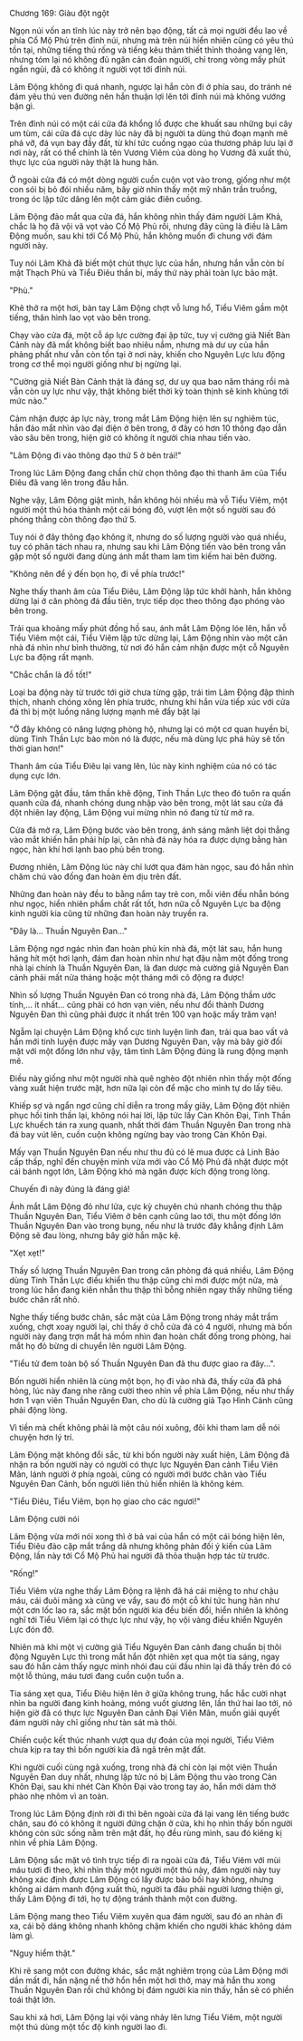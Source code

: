 




Chương 169: Giàu đột ngột


Ngọn núi vốn an tĩnh lúc này trở nên bạo động, tất cả mọi người đều lao về phía Cổ Mộ Phủ trên đỉnh núi, nhưng mà trên núi hiển nhiên cũng có yêu thú tồn tại, những tiếng thú rống và tiếng kêu thảm thiết thỉnh thoảng vang lên, nhưng tóm lại nó không đủ ngăn cản đoản người, chỉ trong vòng mấy phút ngắn ngủi, đã có không ít người vọt tới đỉnh núi.

Lâm Động không đi quá nhanh, ngược lại hắn còn đi ở phía sau, do tránh né đám yêu thú ven đường nên hắn thuận lợi lên tới đỉnh núi mà không vướng bận gì.

Trên đỉnh núi có một cái cửa đá khổng lồ được che khuất sau những bụi cây um tùm, cái cửa đá cực dày lúc này đã bị người ta dùng thủ đoạn mạnh mẽ phá vỡ, đá vụn bay đầy đất, từ khí tức cuồng ngạo của thương pháp lưu lại ở nơi này, rất có thể chính là tên Vương Viêm của dòng họ Vương đã xuất thủ, thực lực của người này thật là hung hãn.

Ở ngoài cửa đá có một dòng người cuồn cuộn vọt vào trong, giống như một con sói bị bỏ đói nhiều năm, bây giờ nhìn thấy một mỹ nhân trần truồng, trong óc lập tức dâng lên một cảm giác điên cuồng.

Lâm Động đảo mắt qua cửa đá, hắn không nhìn thấy đám người Lâm Khả, chắc là họ đã vội vã vọt vào Cổ Mộ Phủ rồi, nhưng đây cũng là điều là Lâm Động muốn, sau khi tới Cổ Mộ Phủ, hắn không muốn đi chung với đám người này.

Tuy nói Lâm Khả đã biết một chút thực lực của hắn, nhưng hắn vẫn còn bí mật Thạch Phù và Tiểu Điêu thần bí, mấy thứ này phải toàn lực bảo mật.

"Phù."

Khẽ thở ra một hơi, bàn tay Lâm Động chợt vỗ lưng hổ, Tiểu Viêm gầm một tiếng, thân hình lao vọt vào bên trong.

Chạy vào cửa đá, một cỗ áp lực cường đại ập tức, tuy vị cường giả Niết Bàn Cảnh này đã mất không biết bao nhiêu nắm, nhưng mà dư uy của hắn phảng phất như vẫn còn tồn tại ở nơi này, khiến cho Nguyên Lực lưu động trong cơ thể mọi người giống như bị ngừng lại.

"Cường giả Niết Bàn Cảnh thật là đáng sợ, dư uy qua bao năm tháng rồi mà vẫn còn uy lực như vậy, thật không biết thời kỳ toàn thịnh sẽ kinh khủng tới mức nào."

Cảm nhận được áp lực này, trong mắt Lâm Động hiện lên sự nghiêm túc, hắn đảo mắt nhìn vào đại điện ở bên trong, ở đây có hơn 10 thông đạo dẫn vào sâu bên trong, hiện giờ có không ít người chia nhau tiến vào.

"Lâm Động đi vào thông đạo thứ 5 ở bên trái!"

Trong lúc Lâm Động đang chần chừ chọn thông đạo thì thanh âm của Tiểu Điêu đã vang lên trong đầu hắn.

Nghe vậy, Lâm Động giật mình, hắn không hỏi nhiều mà vỗ Tiểu Viêm, một người một thú hóa thành một cái bóng đỏ, vượt lên một số người sau đó phóng thẳng còn thông đạo thứ 5.

Tuy nói ở đây thông đạo không ít, nhưng do số lượng người vào quá nhiều, tuy có phân tách nhau ra, nhưng sau khi Lâm Động tiến vào bên trong vẫn gặp một số người đang dùng ánh mắt tham lam tìm kiếm hai bên đường.

"Không nên để ý đến bọn họ, đi về phía trước!"

Nghe thấy thanh âm của Tiểu Điêu, Lâm Động lập tức khởi hành, hắn không dừng lại ở căn phòng đá đầu tiên, trực tiếp dọc theo thông đạo phóng vào bên trong.

Trải qua khoảng mấy phút đồng hồ sau, ánh mắt Lâm Động lóe lên, hắn vỗ Tiểu Viêm một cái, Tiểu Viêm lập tức dừng lại, Lâm Động nhìn vào một căn nhà đá nhìn như bình thường, từ nơi đó hắn cảm nhận được một cỗ Nguyên Lực ba động rất mạnh.

"Chắc chắn là đồ tốt!"

Loại ba động này từ trước tới giờ chưa từng gặp, trái tim Lâm Động đập thình thịch, nhanh chóng xông lên phía trước, nhưng khi hắn vừa tiếp xúc với cửa đá thì bị một luồng năng lượng mạnh mẽ đẩy bật lại

"Ở đây không có năng lượng phòng hộ, nhưng lại có một cơ quan huyền bí, dùng Tinh Thần Lực bào mòn nó là được, nếu mà dùng lực phá hủy sẽ tốn thời gian hơn!"

Thanh âm của Tiểu Điêu lại vang lên, lúc này kinh nghiệm của nó có tác dụng cực lớn.

Lâm Động gật đầu, tâm thần khẽ động, Tinh Thần Lực theo đó tuôn ra quấn quanh cửa đá, nhanh chóng dung nhập vào bên trong, một lát sau cửa đá đột nhiên lay động, Lâm Động vui mừng nhìn nó đang từ từ mở ra.

Cửa đá mở ra, Lâm Động bước vào bên trong, ánh sáng mãnh liệt dọi thẳng vào mắt khiến hắn phải híp lại, căn nhà đá này hóa ra được dựng bằng hàn ngọc, hàn khí hơi lạnh bao phủ bên trong.

Đương nhiên, Lâm Động lúc này chỉ lướt qua đám hàn ngọc, sau đó hắn nhìn chăm chú vào đống đan hoàn êm dịu trên đất.

Những đan hoàn này đều to bằng nắm tay trẻ con, mỗi viên đều nhẵn bóng như ngọc, hiển nhiên phẩm chất rất tốt, hơn nữa cỗ Nguyên Lực ba động kinh người kia cũng từ những đan hoàn này truyền ra.

"Đây là... Thuần Nguyên Đan..."

Lâm Động ngơ ngác nhìn đan hoàn phủ kín nhà đá, một lát sau, hắn hung hăng hít một hơi lạnh, đám đan hoàn nhìn như hạt đậu nằm một đống trong nhà lại chính là Thuần Nguyên Đan, là đan dược mà cường giả Nguyên Đan cảnh phải mất nửa tháng hoặc một tháng mới cô động ra được!

Nhìn số lượng Thuần Nguyên Đan có trong nhà đá, Lâm Động thầm ước tính,... ít nhất... cũng phải có hơn vạn viên, nếu như đổi thành Dương Nguyên Đan thì cũng phải được ít nhất trên 100 vạn hoặc mấy trăm vạn!

Ngẫm lại chuyện Lâm Động khổ cực tinh luyện linh đan, trải qua bao vất vả hắn mới tinh luyện được mấy vạn Dương Nguyên Đan, vậy mà bây giờ đối mặt với một đống lớn như vậy, tâm tình Lâm Động đúng là rung động mạnh mẽ.

Điều này giống như một người nhà quê nghèo đột nhiên nhìn thấy một đống vàng xuất hiện trước mặt, hơn nữa lại còn để mặc cho mình tự do lấy tiêu.

Khiếp sợ và ngẩn ngơ cũng chỉ diễn ra trong mấy giây, Lâm Động đột nhiên phục hồi tinh thần lại, không nói hai lời, lập tức lấy Càn Khôn Đại, Tinh Thần Lực khuếch tán ra xung quanh, nhất thời đám Thuần Nguyên Đan trong nhà đá bay vút lên, cuồn cuộn không ngừng bay vào trong Càn Khôn Đại.

Mấy vạn Thuần Nguyên Đan nếu như thu đủ có lẽ mua được cả Linh Bảo cấp thấp, nghĩ đến chuyện mình vừa mới vào Cổ Mộ Phủ đã nhặt được một cái bánh ngọt lớn, Lâm Động khó mà ngăn được kích động trong lòng.

Chuyến đi này đúng là đáng giá!

Ánh mắt Lâm Động đỏ như lửa, cực kỳ chuyên chú nhanh chóng thu thập Thuần Nguyên Đan, Tiểu Viêm ở bên cạnh cũng lao tới, thu một đống lớn Thuần Nguyên Đan vào trong bụng, nếu như là trước đây khẳng định Lâm Động sẽ đau lòng, nhưng bây giờ hắn mặc kệ.

"Xẹt xẹt!"

Thấy số lượng Thuần Nguyên Đan trong căn phòng đá quá nhiều, Lâm Động dùng Tinh Thần Lực điều khiển thu thập cũng chỉ mới được một nửa, mà trong lúc hắn đang kiên nhẫn thu thập thì bỗng nhiên ngay thấy những tiếng bước chân rất nhỏ.

Nghe thấy tiếng bước chân, sắc mặt của Lâm Động trong nháy mắt trầm xuống, chợt xoay người lại, chỉ thấy ở chỗ cửa đá có 4 người, nhưng mà bốn người này đang trợn mắt há mồm nhìn đan hoàn chất đống trong phòng, hai mắt họ đỏ bừng di chuyển lên người Lâm Động.

"Tiểu tử đem toàn bộ số Thuần Nguyên Đan đã thu được giao ra đây...".

Bốn người hiển nhiên là cùng một bọn, họ đi vào nhà đá, thấy cửa đã phá hỏng, lúc này đang nhe răng cười theo nhìn về phía Lâm Động, nếu như thấy hơn 1 vạn viên Thuần Nguyên Đan, cho dù là cường giả Tạo Hình Cảnh cũng phải động lòng.

Vì tiền mà chết không phải là một câu nói xuông, đôi khi tham lam dễ nói chuyện hơn lý trí.

Lâm Động mặt không đổi sắc, từ khi bốn người này xuất hiện, Lâm Động đã nhận ra bốn người này có người có thực lực Nguyên Đan cảnh Tiểu Viên Mãn, lánh người ở phía ngoài, cũng có người mới bước chân vào Tiểu Nguyên Đan Cảnh, bốn người liên thủ hiển nhiên là không kém.

"Tiểu Điêu, Tiểu Viêm, bọn họ giao cho các ngươi!"

Lâm Động cười nói

Lâm Động vừa mới nói xong thì ở bả vai của hắn có một cái bóng hiện lên, Tiểu Điêu đảo cặp mắt trắng dã nhưng không phản đối ý kiến của Lâm Động, lần này tới Cổ Mộ Phủ hai người đã thỏa thuận hợp tác từ trước.

"Rống!"

Tiểu Viêm vừa nghe thấy Lâm Động ra lệnh đã há cái miệng to như chậu máu, cái đuôi mãng xà cũng ve vẩy, sau đó một cỗ khí tức hung hãn như một cơn lốc lao ra, sắc mặt bốn người kia đều biến đổi, hiển nhiên là không nghĩ tới Tiểu Viêm lại có thực lực như vậy, họ vội vàng điều khiển Nguyên Lực đón đỡ.

Nhiên mà khi một vị cường giả Tiểu Nguyên Đan cảnh đang chuẩn bị thôi động Nguyên Lực thì trong mắt hắn đột nhiên xẹt qua một tia sáng, ngay sau đó hắn cảm thấy ngực mình nhói đau cúi đầu nhìn lại đã thấy trên đó có một lỗ thủng, máu tươi đang cuồn cuộn tuổn a.

Tia sáng xẹt qua, Tiểu Điêu hiện lên ở giữa không trung, hắc hắc cười nhạt nhìn ba người đang kinh hoảng, móng vuốt giương lên, lần thứ hai lao tới, nó hiện giờ đã có thực lực Nguyên Đan cảnh Đại Viên Mãn, muốn giải quyết đám người này chỉ giống như tàn sát mà thôi.

Chiến cuộc kết thúc nhanh vượt qua dự đoán của mọi người, Tiểu Viêm chưa kịp ra tay thì bốn người kia đã ngã trên mặt đất.

Khi người cuối cùng ngã xuống, trong nhà đá chỉ còn lại một viên Thuần Nguyên Đan duy nhất, nhưng lập tức nó bị Lâm Động thu vào trong Càn Khôn Đại, sau khi nhét Càn Khôn Đại vào trong tay áo, hắn mới dám thở phào nhẹ nhõm vì an toàn.

Trong lúc Lâm Động định rời đi thì bên ngoài cửa đá lại vang lên tiếng bước chân, sau đó có không ít người đứng chặn ở cửa, khi họ nhìn thấy bốn người không còn sức sống nằm trên mặt đất, họ đều rùng mình, sau đó kiêng kị nhìn về phía Lâm Động.

Lâm Động sắc mặt vô tình trực tiếp đi ra ngoài cửa đá, Tiểu Viêm với mùi máu tươi đi theo, khi nhìn thấy một người một thú này, đám người này tuy không xác định được Lâm Động có lấy được bảo bối hay không, nhưng không ai dám manh động xuất thủ, người ta đâu phải người lương thiện gì, thấy Lâm Động đi tới, họ tự động tránh thành một con đường.

Lâm Động mang theo Tiểu Viêm xuyên qua đám người, sau đó an nhàn đi xa, cái bộ dáng không nhanh không chậm khiến cho người khác không dám làm gì.

"Nguy hiểm thật."

Khi rẽ sang một con đường khác, sắc mặt nghiêm trọng của Lâm Động mới dần mất đi, hắn nặng nề thở hổn hển một hơi thở, may mà hắn thu xong Thuần Nguyên Đan rồi chứ không bị đám người kia nìn thấy, hắn sẽ có phiền toái thật lớn.

Sau khi xả hơi, Lâm Động lại vội vàng nhảy lên lưng Tiểu Viêm, một người một thú dùng một tốc độ kinh người lao đi.




